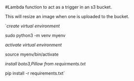 #Lambda function to act as a trigger in an s3 bucket.

This will resize an image when one is uploaded to the bucket.


`*create virtual environment*

sudo python3 -m venv myenv

*activate virtual environment* 

source myenv/bin/activate

*install boto3,Pillow from requirments.txt*

pip install -r requirements.txt`